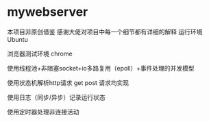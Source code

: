# mywebserver
本项目非原创借鉴   感谢大佬对项目中每一个细节都有详细的解释
运行环境 Ubuntu

浏览器测试环境 chrome

使用线程池+非阻塞socket+io多路复用（epoll）+事件处理的并发模型

使用状态机解析http请求 get post 请求均实现

使用日志（同步/异步）记录运行状态

使用定时器处理非连接活动
